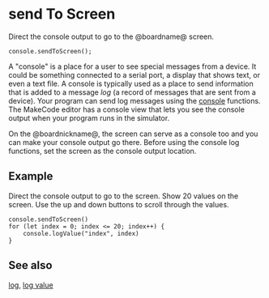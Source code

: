 # send To Screen

Direct the console output to go to the @boardname@ screen.

```sig
console.sendToScreen();
```

A "console" is a place for a user to see special messages from a device. It could be  something connected to a serial port, a display that shows text, or even a text file. A console is typically used as a place to send information that is added to a message _log_ (a record of messages that are sent from a device). Your program can send log messages using the [console](/reference/console) functions. The MakeCode editor has a console view that lets you see the console output when your program runs in the simulator.

On the @boardnickname@, the screen can serve as a console too and you can make your console output go there. Before using the console log functions, set the screen as the console output location.

## Example

Direct the console output to go to the screen. Show 20 values on the screen. Use the up and down buttons to scroll through the values.

```blocks
console.sendToScreen()
for (let index = 0; index <= 20; index++) {
    console.logValue("index", index)
}
```

## See also

[log](reference/console/log), [log value](/reference/console/log-value)